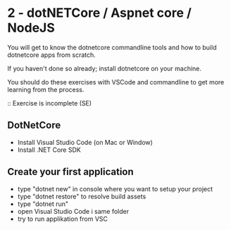 # 2 - dotNETCore / Aspnet core / NodeJS

You will get to know the dotnetcore commandline tools and how to build dotnetcore apps from scratch. 

If you haven't done so already; install dotnetcore on your machine.

You should do these exercises with VSCode and commandline to get more learning from the process. 

:: Exercise is incomplete (SE)

## DotNetCore

- Install Visual Studio Code (on Mac or Window)
- Install .NET Core SDK

## Create your first application
- type "dotnet new" in console where you want to setup your project
- type "dotnet restore" to resolve build assets
- type "dotnet run"
- open Visual Studio Code i same folder
- try to run applikation from VSC
## 

